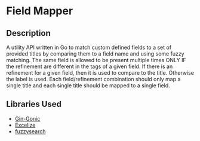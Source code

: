 # Field Mapper
## Description
A utility API written in Go to match custom defined fields to a set of provided titles by comparing them to a field name and using some fuzzy matching. The same field is allowed to be present multiple times ONLY IF the refinement are different in the tags of a given field. If there is an refinement for a given field, then it is used to compare to the title. Otherwise the label is used. Each field/refinement combination should only map a single title and each single title should be mapped to a single field.

## Libraries Used
- [Gin-Gonic](https://github.com/gin-gonic/gin)
- [Excelize](https://github.com/qax-os/excelize)
- [fuzzysearch](https://github.com/lithammer/fuzzysearch)